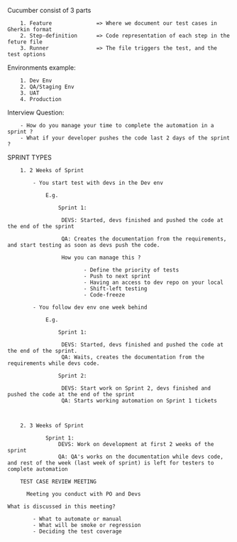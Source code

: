 Cucumber consist of 3 parts

		1. Feature				=> Where we document our test cases in Gherkin format
		2. Step-definition		=> Code representation of each step in the feture file
		3. Runner				=> The file triggers the test, and the test options

Environments example:

		1. Dev Env
		2. QA/Staging Env
		3. UAT
		4. Production

Interview Question:

		- How do you manage your time to complete the automation in a sprint ?
		- What if your developer pushes the code last 2 days of the sprint ?

  SPRINT TYPES

		1. 2 Weeks of Sprint

			- You start test with devs in the Dev env

				E.g.

					Sprint 1:

					 DEVS: Started, devs finished and pushed the code at the end of the sprint

					 QA: Creates the documentation from the requirements, and start testing as soon as devs push the code.

					 How you can manage this ?

							- Define the priority of tests
							- Push to next sprint
							- Having an access to dev repo on your local
							- Shift-left testing
							- Code-freeze

			- You follow dev env one week behind

				E.g.

					Sprint 1:

					 DEVS: Started, devs finished and pushed the code at the end of the sprint.
					 QA: Waits, creates the documentation from the requirements while devs code.

					Sprint 2:

					 DEVS: Start work on Sprint 2, devs finished and pushed the code at the end of the sprint
					 QA: Starts working automation on Sprint 1 tickets



		2. 3 Weeks of Sprint

				Sprint 1:
					DEVS: Work on development at first 2 weeks of the sprint
					QA: QA's works on the documentation while devs code, and rest of the week (last week of sprint) is left for testers to complete automation

		TEST CASE REVIEW MEETING

		  Meeting you conduct with PO and Devs

    What is discussed in this meeting?

			- What to automate or manual
			- What will be smoke or regression
			- Deciding the test coverage